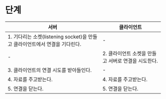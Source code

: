 # 단계

|서버|클라이언트|
|-|-|
|1. 기다리는 소켓(listening socket)을 만들고 클라이언트에서 연결을 기다린다.|-|
|-|2. 클라이언트 소켓을 만들고 서버로 연결을 시도한다.|
|3. 클라이언트의 연결 시도를 받아들인다.|-|
|4. 자료를 주고받는다.|4. 자료를 주고받는다.|
|5. 연결을 닫는다.|5. 연결을 닫는다.|